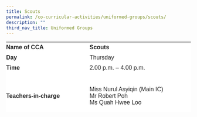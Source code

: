 ```yaml
---
title: Scouts
permalink: /co-curricular-activities/uniformed-groups/scouts/
description: ""
third_nav_title: Uniformed Groups
---
```

<table border="0" style="box-sizing: inherit; border-collapse: collapse; border-spacing: 0px; max-width: 100%; color: rgb(34, 34, 34); font-family: &quot;Source Sans Pro&quot;, sans-serif; font-size: 16px; font-style: normal; font-variant-ligatures: normal; font-variant-caps: normal; font-weight: 400; letter-spacing: normal; orphans: 2; text-align: start; text-transform: none; white-space: normal; widows: 2; word-spacing: 0px; -webkit-text-stroke-width: 0px; background-color: rgb(255, 255, 255); text-decoration-thickness: initial; text-decoration-style: initial; text-decoration-color: initial; height: 193px; width: 792.225px;"><tbody style="box-sizing: inherit;"><tr style="box-sizing: inherit; background: rgb(255, 255, 255); height: 24px;"><td style="box-sizing: inherit; padding: 5px 0px; width: 349.062px; height: 24px;"><strong style="box-sizing: inherit; font-weight: 700;">Name of CCA</strong></td><td style="box-sizing: inherit; padding: 0px; width: 442.163px; height: 24px;"><strong style="box-sizing: inherit; font-weight: 700;">Scouts</strong></td></tr><tr style="box-sizing: inherit; background: rgb(255, 255, 255);"><td style="box-sizing: inherit; padding: 5px 0px; width: 349.062px;"><strong style="box-sizing: inherit; font-weight: 700;">Day</strong></td><td style="box-sizing: inherit; padding: 5px 0px; width: 442.163px;">Thursday</td></tr><tr style="box-sizing: inherit; background: rgb(255, 255, 255); height: 24px;"><td style="box-sizing: inherit; padding: 5px 0px; width: 349.062px; height: 24px;"><strong style="box-sizing: inherit; font-weight: 700;">Time</strong></td><td style="box-sizing: inherit; padding: 5px 0px; width: 442.163px; height: 24px;">2.00 p.m. – 4.00 p.m.</td></tr><tr style="box-sizing: inherit; background: rgb(255, 255, 255); height: 126px;"><td style="box-sizing: inherit; padding: 5px 0px; width: 349.062px; height: 126px;"><strong style="box-sizing: inherit; font-weight: 700;">Teachers-in-charge</strong></td><td style="box-sizing: inherit; padding: 5px 0px; width: 442.163px; height: 126px;">Miss Nurul Asyiqin (Main IC)<br>Mr Robert Poh<br>Ms Quah Hwee Loo</td></tr><td colspan="2" style="box-sizing: inherit; padding: 5px 0px; width: 791.225px; height: 336px;"><p style="box-sizing: inherit; font-size: 1em;">The objective of the Cub Scouts program is to provide a group environment which is intellectually stimulating, physically vital and directed towards satisfying the child’s basic need to face and overcome challenges.</p><p style="box-sizing: inherit; font-size: 1em;"></p><p style="box-sizing: inherit; font-size: 1em;">Cub Scouts activities are short and wrapped up in the spirit of service to all. Games of every sort are played to ensure a balanced training approach that would teach them to be self-reliant.</p><p style="box-sizing: inherit; font-size: 1em;">The teachers use general Pack games, inter-Six games, sense-training games, relays and some physical endurance training to build stamina and perseverance as a group.</p><p style="box-sizing: inherit; font-size: 1em;">Stories, in particular Kipling’s Jungle Book and other similar stories that involve adventure, romance, humour, history, religious stories etc., are used and help each Cub Scout to more easily understand the meaning of their Promise and Law through analogy, stories and plays. Scouts also sing songs to bring the warmth of certain activities like knot tying, more excitement and engagement.</p><p style="box-sizing: inherit; font-size: 1em;">Play acting such as charades are used as this allows the children to use their imagination freely. Handcrafts are another important activity for a Cub Scout that aims to help children use their fingers and their heads to satisfy their creative instinct and to encourage hobbies in their spare time and at home. Knot tying trains their dexterity and memory skills as they work at remembering the different kinds of knots and their uses.</p><p style="box-sizing: inherit; font-size: 1em;">Foot-drills instil discipline and team work as the pack works together to achieve the desired outcomes.</p><p style="box-sizing: inherit; font-size: 1em;"><span style="box-sizing: inherit; font-family: inherit; font-size: inherit;">In short, self-developmental activities are a well-entrenched component of the overall drive towards encouraging “Fun &amp; Discovery” amongst the Cubs.</span></p>